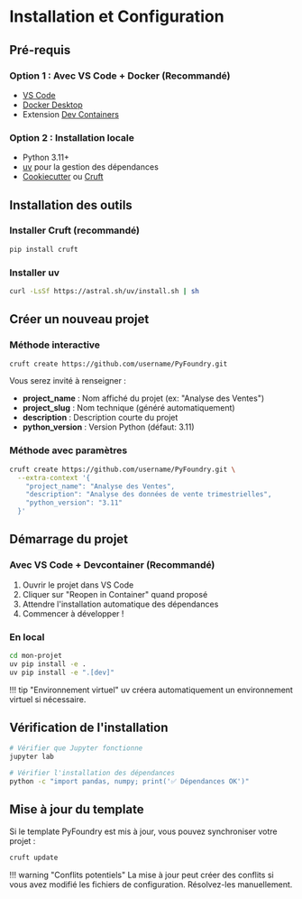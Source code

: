 # Installation et Configuration

## Pré-requis

### Option 1 : Avec VS Code + Docker (Recommandé)
- [VS Code](https://code.visualstudio.com/)
- [Docker Desktop](https://www.docker.com/products/docker-desktop/)
- Extension [Dev Containers](https://marketplace.visualstudio.com/items?itemName=ms-vscode-remote.remote-containers)

### Option 2 : Installation locale
- Python 3.11+
- [uv](https://github.com/astral-sh/uv) pour la gestion des dépendances
- [Cookiecutter](https://cookiecutter.readthedocs.io/) ou [Cruft](https://cruft.github.io/cruft/)

## Installation des outils

### Installer Cruft (recommandé)
```bash
pip install cruft
```

### Installer uv
```bash
curl -LsSf https://astral.sh/uv/install.sh | sh
```

## Créer un nouveau projet

### Méthode interactive
```bash
cruft create https://github.com/username/PyFoundry.git
```

Vous serez invité à renseigner :
- **project_name** : Nom affiché du projet (ex: "Analyse des Ventes")
- **project_slug** : Nom technique (généré automatiquement)
- **description** : Description courte du projet
- **python_version** : Version Python (défaut: 3.11)

### Méthode avec paramètres
```bash
cruft create https://github.com/username/PyFoundry.git \
  --extra-context '{
    "project_name": "Analyse des Ventes",
    "description": "Analyse des données de vente trimestrielles",
    "python_version": "3.11"
  }'
```

## Démarrage du projet

### Avec VS Code + Devcontainer (Recommandé)
1. Ouvrir le projet dans VS Code
2. Cliquer sur "Reopen in Container" quand proposé
3. Attendre l'installation automatique des dépendances
4. Commencer à développer !

### En local
```bash
cd mon-projet
uv pip install -e .
uv pip install -e ".[dev]"
```

!!! tip "Environnement virtuel"
    uv créera automatiquement un environnement virtuel si nécessaire.

## Vérification de l'installation

```bash
# Vérifier que Jupyter fonctionne
jupyter lab

# Vérifier l'installation des dépendances
python -c "import pandas, numpy; print('✅ Dépendances OK')"
```

## Mise à jour du template

Si le template PyFoundry est mis à jour, vous pouvez synchroniser votre projet :

```bash
cruft update
```

!!! warning "Conflits potentiels"
    La mise à jour peut créer des conflits si vous avez modifié les fichiers de configuration. Résolvez-les manuellement.